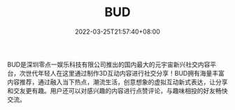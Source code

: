 ﻿---
weight: 
title: "BUD"
description: "BUD是深圳零点一娱乐科技有限公司推出的国内最大的元宇宙新兴社交内容平台，次世代年轻人在这里通过制作3D互动内容进行社交分享！BUD拥有海量丰富内容推荐，通过融入当下热点，潮流生活，创意想象的虚拟互动新式表达，让分享和交友更有趣。用户还可以对感兴趣的内容进行点赞评论，与趣味相投的好友畅快交流。"
date: 2022-03-25T21:57:40+08:00
lastmod: 2022-03-25T16:45:40+08:00
draft: false
authors: ["Metabd"]
featuredImage: "58.png"
link: "https://www.pointone.tech/"
tags: ["BUD","虚拟社交"]
categories: ["navigation"]
navigation: ["虚拟社交"]
lightgallery: true
toc: true
pinned: false
recommend: false
recommend1: false
---
BUD是深圳零点一娱乐科技有限公司推出的国内最大的元宇宙新兴社交内容平台，次世代年轻人在这里通过制作3D互动内容进行社交分享！BUD拥有海量丰富内容推荐，通过融入当下热点，潮流生活，创意想象的虚拟互动新式表达，让分享和交友更有趣。用户还可以对感兴趣的内容进行点赞评论，与趣味相投的好友畅快交流。
